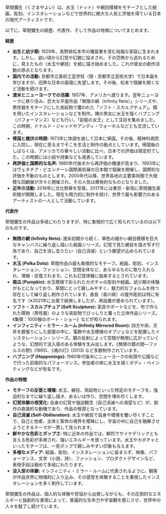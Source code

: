 草間彌生（くさまやよい）は、水玉（ドット）や網目模様をモチーフとした絵画、彫刻、インスタレーションなどで世界的に絶大な人気と評価を得ている日本の現代アーティストです。

以下に、草間彌生の経歴、代表作、そして作品の特徴についてまとめます。

**経歴**

* **出生と幼少期:** 1929年、長野県松本市の種苗業を営む裕福な家庭に生まれます。しかし、幼い頃から幻覚や幻聴に悩まされ、その恐怖から逃れるために、見えたもの（水玉や網目）を絵に描き始めました。これが彼女の創作活動の原点となります。
* **国内での活動:** 京都市立美術工芸学校（現・京都市立芸術大学）で日本画を学びますが、旧弊な日本の画壇に失望します。その後、松本で個展を開くなど活動を続けます。
* **渡米とニューヨークでの活躍:** 1957年、アメリカへ渡ります。翌年ニューヨークに移り住み、巨大な平面作品「無限の網（Infinity Nets）」シリーズや、男性器をモチーフにした突起物で覆われた「ソフト・スカルプチュア」、鏡を用いたインスタレーションなどを制作。裸の男女に水玉を描くハプニング（パフォーマンス）なども行い、「前衛の女王」として注目を集めました。この時期、ドナルド・ジャッドやアンディ・ウォーホルなどとも交流しています。
* **帰国と雌伏の時期:** 1973年に体調を崩して日本に帰国。その後、精神科病院に入院し、現在に至るまでそこを生活と制作の拠点としています。帰国後のしばらくは、アメリカでの華々しい活動に比べ、日本での評価は限定的でした。この時期には小説や詩集なども発表しています。
* **再評価と国際的な名声:** 1980年代後半から再評価の機運が高まり、1993年にはヴェネチア・ビエンナーレ国際美術展の日本館で個展を開催し、国際的な評価を不動のものとします。2000年代以降、世界各地の主要美術館で大規模な回顧展が次々と開催され、その人気は爆発的なものとなりました。
* **近年の活動:** 2016年に文化勲章を受章。2017年には東京・新宿に草間彌生美術館が開館しました。現在も精力的に制作を続け、世界で最も影響力のあるアーティストの一人として活動しています。

**代表作**

草間彌生の作品は多岐にわたりますが、特に象徴的で広く知られているのは以下のものです。

* **無限の網 (Infinity Nets):** 渡米初期から続く、単色の細かい網目模様を巨大なキャンバスに繰り返し描いた絵画シリーズ。幻覚で見た網目を描き写す行為であり、自己を消し去りたい（自己消滅）という願望が込められています。
* **水玉 (Polka Dots):** 草間作品の最も象徴的なモチーフ。絵画、彫刻、インスタレーション、ファッション、空間全体など、あらゆるものに取り入れられ、増殖・反復されます。これも幻覚体験に由来するとされています。
* **南瓜 (Pumpkin):** 水玉模様で彩られたカボチャの彫刻や絵画。幼少期の体験がもとになっており、草間にとって親しみやすく、魅力的なフォルムを持つ存在として繰り返し制作されています。直島（香川県）の屋外彫刻は特に有名です（※2021年に台風で破損しましたが、再設置が進められています）。
* **ソフト・スカルプチュア (Soft Sculpture):** 家具やボートなどを、布で作られた陽物（男性器）のような突起物でびっしりと覆った立体作品シリーズ。《集積：1000艘のボート・ショー》などが知られます。
* **インフィニティ・ミラー・ルーム (Infinity Mirrored Room):** 四方や床、天井を鏡張りにした部屋の中に、電飾や水玉模様のオブジェなどを配置したインスタレーション・シリーズ。鏡の反射によって空間が無限に広がっていくような、幻想的で没入感のある体験を生み出します。《無限の鏡の間―ファルスの野》(1965)、《魂の灯》(2013) など多数制作されています。
* **ハプニング (Happenings):** 1960年代後半にニューヨークの街頭や公園などで行った前衛的なパフォーマンス。参加者の体に水玉を描くボディ・ペインティングなどが有名です。

**作品の特徴**

* **モチーフの反復と増殖:** 水玉、網目、突起物といった特定のモチーフを、強迫的なまでに繰り返し描き、あるいは作り、空間を埋め尽くします。
* **幻覚体験の視覚化:** 自身の幻覚や強迫観念（自己消滅への渇望など）が、創作の直接的な動機であり、作品の根源となっています。
* **自己消滅 (Self-Obliteration):** 水玉や網目で自身や環境を覆い尽くすことで、自己と他者、主体と客体の境界を曖昧にし、宇宙の中に自己を融解させようとするテーマが一貫して見られます。
* **鮮やかな色彩とポップさ:** 特に近年の作品では、鮮烈でサイケデリックとも言える色彩が多用され、強いエネルギーを放っています。水玉やカボチャといったモチーフは、一見ポップで親しみやすい印象も与えます。
* **多様なメディア:** 絵画、彫刻、インスタレーションに留まらず、映像、パフォーマンス、文学（小説、詩）、ファッション、プロダクトデザインなど、表現手段は極めて多岐にわたります。
* **没入型の体験:** インフィニティ・ミラー・ルームに代表されるように、観客が作品世界に物理的に入り込み、その感覚を体験することを重視したインスタレーションを多く制作しています。

草間彌生の作品は、個人的な体験や苦悩から出発しながらも、その圧倒的なエネルギーと独創的な表現によって、普遍的な生命力や宇宙観を感じさせ、世界中の人々を魅了し続けています。